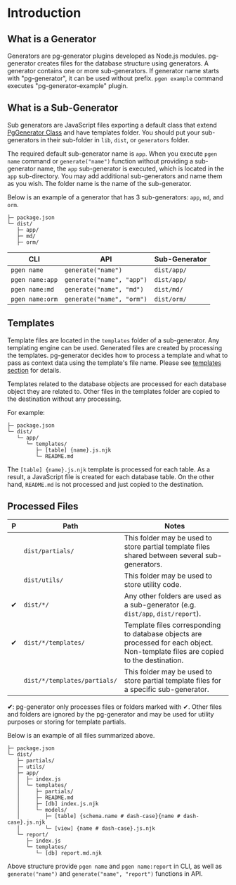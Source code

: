 # Introduction

## What is a Generator

Generators are pg-generator plugins developed as Node.js modules. pg-generator creates files for the database structure using generators. A generator contains one or more sub-generators. If generator name starts with "pg-generator", it can be used without prefix. `pgen example` command executes "pg-generator-example" plugin.

## What is a Sub-Generator

Sub generators are JavaScript files exporting a default class that extend [PgGenerator Class](/nav.02.api/classes/pggenerator.html) and have templates folder. You should put your sub-generators in their sub-folder in `lib`, `dist`, or `generators` folder.

The required default sub-generator name is `app`. When you execute `pgen name` command or `generate("name")` function without providing a sub-generator name, the `app` sub-generator is executed, which is located in the `app` sub-directory. You may add additional sub-generators and name them as you wish. The folder name is the name of the sub-generator.

Below is an example of a generator that has 3 sub-generators: `app`, `md`, and `orm`.

```
├─ package.json
└─ dist/
   ├─ app/
   ├─ md/
   ├─ orm/
```

| CLI             | API                       | Sub-Generator |
| --------------- | ------------------------- | ------------- |
| `pgen name`     | `generate("name")`        | `dist/app/`   |
| `pgen name:app` | `generate("name", "app")` | `dist/app/`   |
| `pgen name:md`  | `generate("name", "md")`  | `dist/md/`    |
| `pgen name:orm` | `generate("name", "orm")` | `dist/orm/`   |

## Templates

Template files are located in the `templates` folder of a sub-generator. Any templating engine can be used. Generated files are created by processing the templates. pg-generator decides how to process a template and what to pass as context data using the template's file name. Please see [templates section](/nav.03.creating-generators/02.templates) for details.

Templates related to the database objects are processed for each database object they are related to. Other files in the templates folder are copied to the destination without any processing.

For example:

```
├─ package.json
└─ dist/
   └─ app/
      └─ templates/
         ├─ [table] {name}.js.njk
         └─ README.md
```

The `[table] {name}.js.njk` template is processed for each table. As a result, a JavaScript file is created for each database table. On the other hand, `README.md` is not processed and just copied to the destination.

## Processed Files

| P   | Path                         | Notes                                                                                                                             |
| --- | ---------------------------- | --------------------------------------------------------------------------------------------------------------------------------- |
|     | `dist/partials/`             | This folder may be used to store partial template files shared between several sub-generators.                                    |
|     | `dist/utils/`                | This folder may be used to store utility code.                                                                                    |
| ✔   | `dist/*/`                    | Any other folders are used as a sub-generator (e.g. `dist/app`, `dist/report`).                                                   |
| ✔   | `dist/*/templates/`          | Template files corresponding to database objects are processed for each object. Non-template files are copied to the destination. |
|     | `dist/*/templates/partials/` | This folder may be used to store partial template files for a specific sub-generator.                                             |

**✔**: pg-generator only processes files or folders marked with ✔. Other files and folders are ignored by the pg-generator and may be used for utility purposes or storing for template partials.

Below is an example of all files summarized above.

```
├─ package.json
└─ dist/
   ├─ partials/
   ├─ utils/
   ├─ app/
   │  ├─ index.js
   │  └─ templates/
   │     ├─ partials/
   │     ├─ README.md
   │     ├─ [db] index.js.njk
   │     └─ models/
   │        ├─ [table] {schema.name # dash-case}{name # dash-case}.js.njk
   │        └─ [view] {name # dash-case}.js.njk
   └─ report/
      ├─ index.js
      └─ templates/
         └─ [db] report.md.njk
```

Above structure provide `pgen name` and `pgen name:report` in CLI, as well as `generate("name")` and `generate("name", "report")` functions in API.

